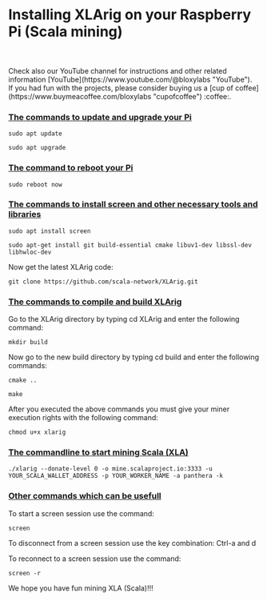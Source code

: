 # Installing XLArig on your Raspberry Pi (Scala mining)

<br>
<br>
Check also our YouTube channel for instructions and other related information [YouTube](https://www.youtube.com/@bloxylabs "YouTube").
<br>
If you had fun with the projects, please consider buying us a [cup of coffee](https://www.buymeacoffee.com/bloxylabs "cupofcoffee") :coffee:.

<h3><u>The commands to update and upgrade your Pi</u></h3>

```
sudo apt update
```
```
sudo apt upgrade
```

<h3><u>The command to reboot your Pi</u></h3>

```
sudo reboot now
```

<h3><u>The commands to install screen and other necessary tools and libraries </u></h3>

```
sudo apt install screen
```
```
sudo apt-get install git build-essential cmake libuv1-dev libssl-dev libhwloc-dev
```
Now get the latest XLArig code:

```
git clone https://github.com/scala-network/XLArig.git
```

<h3><u>The commands to compile and build XLArig</u></h3>

Go to the XLArig directory by typing cd XLArig and enter the following command:

```
mkdir build
```

Now go to the new build directory by typing cd build and enter the following commands:

```
cmake ..
```
```
make
```

After you executed the above commands you must give your miner execution rights with the following command:
```
chmod u+x xlarig
```

<h3><u>The commandline to start mining Scala (XLA)</u></h3>

```
./xlarig --donate-level 0 -o mine.scalaproject.io:3333 -u YOUR_SCALA_WALLET_ADDRESS -p YOUR_WORKER_NAME -a panthera -k
```

<h3><u>Other commands which can be usefull</u></h3>

To start a screen session use the command:
```
screen
```
To disconnect from a screen session use the key combination:
Ctrl-a and d

To reconnect to a screen session use the command:
```
screen -r
```

We hope you have fun mining XLA (Scala)!!!


